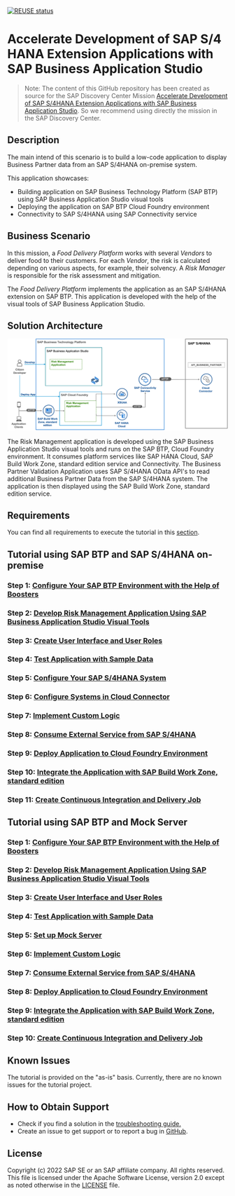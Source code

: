 [![REUSE status](https://api.reuse.software/badge/github.com/SAP-samples/btp-bas-risk-management)](https://api.reuse.software/info/github.com/SAP-samples/btp-bas-risk-management)

# Accelerate Development of SAP S/4 HANA Extension Applications with SAP Business Application Studio

> Note: The content of this GitHub repository has been created as source for the SAP Discovery Center Mission [Accelerate Development of SAP S/4HANA Extension Applications with SAP Business Application Studio](https://discovery-center.cloud.sap/protected/index.html#/missiondetail/3784/3825/). So we recommend using directly the mission in the SAP Discovery Center.

## Description

The main intend of this scenario is to build a low-code application to display Business Partner data from an SAP S/4HANA on-premise system.

This application showcases:
- Building application on SAP Business Technology Platform (SAP BTP) using SAP Business Application Studio visual tools
- Deploying the application on SAP BTP Cloud Foundry environment
- Connectivity to SAP S/4HANA using SAP Connectivity service

## Business Scenario

In this mission, a *Food Delivery Platform* works with several *Vendors* to deliver food to their customers. For each *Vendor*, the risk is calculated depending on various aspects, for example, their solvency. A *Risk Manager* is responsible for the risk assessment and mitigation.

The *Food Delivery Platform* implements the application as an SAP S/4HANA extension on SAP BTP. This application is developed with the help of the visual tools of SAP Business Application Studio.

## Solution Architecture

![Solution diagram](./documentation/discover/business-story/images/SolutionDiagramBAS.png)

The Risk Management application is developed using the SAP Business Application Studio visual tools and runs on the SAP BTP, Cloud Foundry environment. It consumes platform services like SAP HANA Cloud, SAP Build Work Zone, standard edition service and Connectivity. The Business Partner Validation Application uses SAP S/4HANA OData API's to read additional Business Partner Data from the SAP S/4HANA system. The application is then displayed using the SAP Build Work Zone, standard edition service.

## Requirements

You can find all requirements to execute the tutorial in this [section](/documentation/prepare/prerequisites).


## Tutorial using SAP BTP and SAP S/4HANA on-premise

### Step 1: [Configure Your SAP BTP Environment with the Help of Boosters](/documentation/develop/configure-BTP-account/)

### Step 2: [Develop Risk Management Application Using SAP Business Application Studio Visual Tools](/documentation/develop/develop-application/)

### Step 3: [Create User Interface and User Roles](/documentation/develop/create-user-interface/)

### Step 4: [Test Application with Sample Data](/documentation/develop/test-application/)

### Step 5: [Configure Your SAP S/4HANA System](/documentation/develop/configure-odata-service/)

### Step 6: [Configure Systems in Cloud Connector](/documentation/develop/configure-cloud-connector)

### Step 7: [Implement Custom Logic](/documentation/develop/implement-custom-logic) 

### Step 8: [Consume External Service from SAP S/4HANA](/documentation/develop/consume-external-service)

### Step 9: [Deploy Application to Cloud Foundry Environment](/documentation/develop/deploy-application/)

### Step 10: [Integrate the Application with SAP Build Work Zone, standard edition](/documentation/develop/integrate-with-workzone/)

### Step 11: [Create Continuous Integration and Delivery Job](/documentation/develop/create-cicd-job/)



## Tutorial using SAP BTP and Mock Server

### Step 1: [Configure Your SAP BTP Environment with the Help of Boosters](/documentation/develop/configure-BTP-account/)

### Step 2: [Develop Risk Management Application Using SAP Business Application Studio Visual Tools](/documentation/develop/develop-application/)

### Step 3: [Create User Interface and User Roles](/documentation/develop/develop-application/)

### Step 4: [Test Application with Sample Data](/documentation/develop/test-application/)

### Step 5: [Set up Mock Server](/documentation/develop/set-up-mock-server#set-up-mock-server) 

### Step 6: [Implement Custom Logic](/documentation/develop/implement-custom-logic) 

### Step 7: [Consume External Service from SAP S/4HANA](/documentation/develop/consume-external-service)

### Step 8: [Deploy Application to Cloud Foundry Environment](/documentation/develop/deploy-application/)

### Step 9: [Integrate the Application with SAP Build Work Zone, standard edition](/documentation/develop/integrate-with-workzone/)

### Step 10: [Create Continuous Integration and Delivery Job](/documentation/develop/create-cicd-job/)




## Known Issues

The tutorial is provided on the "as-is" basis. Currently, there are no known issues for the tutorial project.

## How to Obtain Support
- Check if you find a solution in the [troubleshooting guide.](/documentation/complete/troubleshooting/)
- Create an issue to get support or to report a bug in [GitHub](https://github.com/SAP-samples/btp-bas-risk-management/issues).

## License

Copyright (c) 2022 SAP SE or an SAP affiliate company. All rights reserved. This file is licensed under the Apache Software License, version 2.0 except as noted otherwise in the [LICENSE](LICENSES/Apache-2.0.txt) file.
